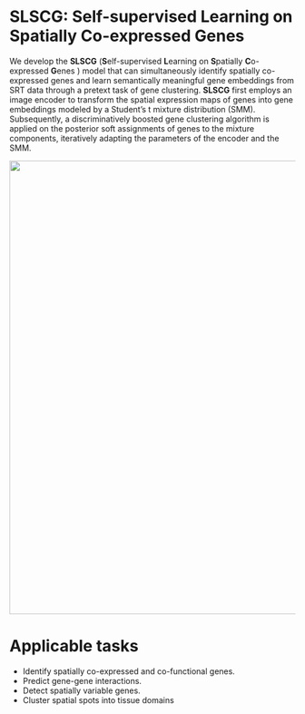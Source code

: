 # SLSCG: Self-supervised Learning on Spatially Co-expressed Genes
We develop the **SLSCG** (**S**elf-supervised **L**earning on **S**patially **C**o-expressed **G**enes ) model that can simultaneously identify spatially co-expressed genes and learn semantically meaningful gene embeddings from SRT data through a pretext task of gene clustering. **SLSCG** first employs an image encoder to transform the spatial expression maps of genes into gene embeddings modeled by a Student’s t mixture distribution (SMM). Subsequently, a discriminatively boosted gene clustering algorithm is applied on the posterior soft assignments of genes to the mixture components, iteratively adapting the parameters of the encoder and the SMM. 
<p align="center">
  <img src="https://github.com/image-deep-clustering/SLSCG/assets/121435520/4609bb4b-452e-4889-a21d-ad0753d0f55c" width="800">
</p>


# Applicable tasks
* Identify spatially co-expressed and co-functional genes.
* Predict gene-gene interactions.
* Detect spatially variable genes.
* Cluster spatial spots into tissue domains
